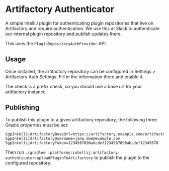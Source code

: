 Artifactory Authenticator
=========================

A simple IntelliJ plugin for authenticating plugin repositories that live on Artifactory and require authentication. We use this at Slack to authenticate our internal plugin repository and publish updates there.

This uses the `PluginRepositoryAuthProvider` API.

## Usage

Once installed, the artifactory repository can be configured in Settings > Artifactory Auth Settings. Fill in the information there and enable it.

The check is a prefix check, so you should use a base url for your artifactory instance.

## Publishing

To publish this plugin to a given artifactory repository, the following three Gradle properties must be set:

```properties
SgpIntellijArtifactoryBaseUrl=https://artifactory.example.com/artifactory
SgpIntellijArtifactoryUsername=jane.doe@example.com
SgpIntellijArtifactoryToken=1234567890abcdef1234567890abcdef12345678
```

Then run `./gradlew :platforms:intellij:artifactory-authenticator:uploadPluginToArtifactory` to publish the plugin to the configured repository.
